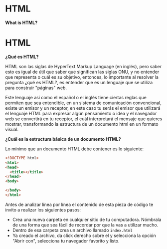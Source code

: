 # HTML

**What is HTML?**

# HTML

**¿Qué es HTML?**

HTML son las siglas de HyperText Markup Language (en inglés), pero saber esto es igual de útil que saber que significan las siglas ONU, y no entender que representa o cuál es su objetivo, entonces, lo importante al resolver la pregunta ¿qué es HTML?, es entender que es un lenguaje que se utiliza para construir "páginas" web.

Este lenguaje así como el español o el inglés tiene ciertas reglas que permiten que sea entendible, en un sistema de comunicación convencional, existe un emisor y un receptor, en este caso tu serás el emisor que utilizará el lenguaje HTML para expresar algún pensamiento o idea y el navegador web se convertirá en tu receptor, el cuál interpretará el mensaje que quieres mostrar, transformando la estructura de un documento html en un formato visual.

**¿Cuál es la estructura básica de un documento HTML?**

Lo mínimo que un documento HTML debe contener es lo siguiente:

```html
<!DOCTYPE html>
<html>
<head>
  <title></title>
</head>
<body>

</body>
</html>
```

Antes de analizar línea por línea el contenido de esta pieza de código te invito a realizar los siguientes pasos:

- Crea una nueva carpeta en cualquier sitio de tu computadora. Nómbrala de una forma que sea fácil de recordar por que la vas a utilizar mucho.
- Dentro de esa carpeta crea un archivo llamado `index.html`
- Ya creado el archivo, da click derecho sobre el y selecciona la opción "Abrir con", selecciona tu navegador favorito y listo.
